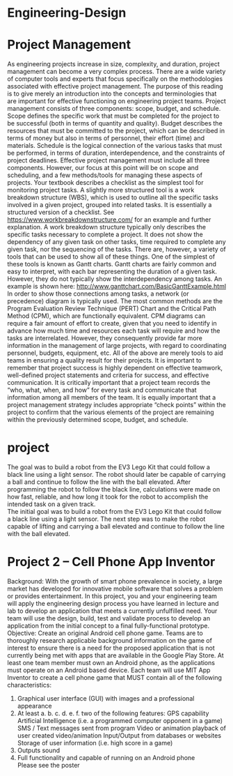 # Engineering-Design
# Project Management
As engineering projects increase in size, complexity, and duration, project management can become a very complex process. There are a wide variety of computer tools and experts that focus specifically on the methodologies associated with effective project management. The purpose of this reading is to give merely an introduction into the concepts and terminologies that are important for effective functioning on engineering project teams.
Project management consists of three components: scope, budget, and schedule. Scope defines the specific work that must be completed for the project to be successful (both in terms of quantity and quality). Budget describes the resources that must be committed to the project, which can be described in terms of money but also in terms of personnel, their effort (time) and materials. Schedule is the logical connection of the various tasks that must be performed, in terms of duration, interdependence, and the constraints of project deadlines.
Effective project management must include all three components. However, our focus at this point will be on scope and scheduling, and a few methods/tools for managing these aspects of projects. Your textbook describes a checklist as the simplest tool for monitoring project tasks. A slightly more structured tool is a work breakdown structure (WBS), which is used to outline all the specific tasks involved in a given project, grouped into related tasks. It is essentially a structured version of a checklist. See https://www.workbreakdownstructure.com/ for an example and further explanation.
A work breakdown structure typically only describes the specific tasks necessary to complete a project. It does not show the dependency of any given task on other tasks, time required to complete any given task, nor the sequencing of the tasks. There are, however, a variety of tools that can be used to show all of these things. One of the simplest of these tools is known as Gantt charts. Gantt charts are fairly common and easy to interpret, with each bar representing the duration of a given task. However, they do not typically show the interdependency among tasks. An example is shown here: http://www.ganttchart.com/BasicGanttExample.html
In order to show those connections among tasks, a network (or precedence) diagram is typically used. The most common methods are the Program Evaluation Review Technique (PERT) Chart and the Critical Path Method (CPM), which are functionally equivalent. CPM diagrams can require a fair amount of effort to create, given that you need to identify in advance how much time and resources each task will require and how the tasks are interrelated. However, they consequently provide far more information in the management of large projects, with regard to coordinating personnel, budgets, equipment, etc.
All of the above are merely tools to aid teams in ensuring a quality result for their projects. It is important to remember that project success is highly dependent on effective teamwork, well-defined project statements and criteria for success, and effective communication. It is critically important that a project team records the “who, what, when, and how” for every task and communicate that information among all members of the team. It is equally important that a project management strategy includes appropriate “check points” within the project to confirm that the various elements of the project are remaining within the previously determined scope, budget, and schedule.  
# project    
The goal was to build a robot from the EV3 Lego Kit that could follow a black line using a light sensor. The robot should later be capable of carrying a ball and continue to follow the line with the ball elevated. After programming the robot to follow the black line, calculations were made on how fast, reliable, and how long it took for the robot to accomplish the intended task on a given track.  
The initial goal was to build a robot from the EV3 Lego Kit that could follow a black line using a light sensor. The next step was to make the robot capable of lifting and carrying a ball elevated and continue to follow the line with the ball elevated.


# Project 2 – Cell Phone App Inventor  
Background: With the growth of smart phone prevalence in society, a large market has developed for innovative mobile software that solves a problem or provides entertainment. In this project, you and your engineering team will apply the engineering design process you have learned in lecture and lab to develop an application that meets a currently unfulfilled need. Your team will use the design, build, test and validate process to develop an application from the initial concept to a final fully-functional prototype.  
Objective: Create an original Android cell phone game. Teams are to thoroughly research applicable background information on the game of interest to ensure there is a need for the proposed application that is not currently being met with apps that are available in the Google Play Store. At least one team member must own an Android phone, as the applications must operate on an Android based device. Each team will use MIT App Inventor to create a cell phone game that MUST contain all of the following characteristics:  
1. Graphical user interface (GUI) with images and a professional appearance
 2. At least a.
b. c. d. e. f.
two of the following features:
GPS capability
Artificial Intelligence (i.e. a programmed computer opponent in a game) SMS / Text messages sent from program
Video or animation playback of user created video/animation Input/Output from databases or websites
Storage of user information (i.e. high score in a game)
3. Outputs sound
4. Full functionality and capable of running on an Android phone  
Please see the poster
